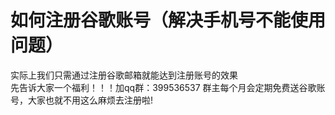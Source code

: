 # 如何注册谷歌账号（解决手机号不能使用问题）<br>

实际上我们只需通过注册谷歌邮箱就能达到注册账号的效果<br>
先告诉大家一个福利！！！加qq群：399536537 群主每个月会定期免费送谷歌账号，大家也就不用这么麻烦去注册啦!<br>


